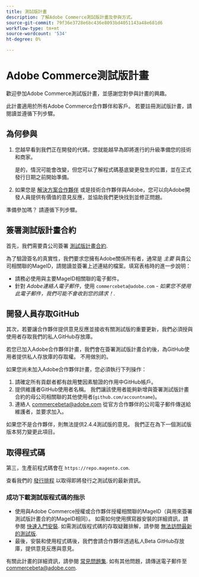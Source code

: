 ```yaml
---
title: 測試版計畫
description: 了解Adobe Commerce測試版計畫及參與方式。
source-git-commit: 79f36e3728e6bc436e8093bd4051143a48e681d6
workflow-type: tm+mt
source-wordcount: '534'
ht-degree: 0%

---
```



# Adobe Commerce測試版計畫

歡迎參加Adobe Commerce測試版計畫，並感謝您對參與計畫的興趣。

此計畫適用於所有Adobe Commerce合作夥伴和客戶。
若要註冊測試版計畫，請閱讀並遵循下列步驟。

## 為何參與

1. 您越早看到我們正在開發的代碼，您就能越早為即將進行的升級準備您的技術和商家。

   是的，情況可能會改變，但您可以了解程式碼基底變更發生的位置，並在正式發行日期之前開始準備。

1. 如果您是 [解決方案合作夥伴](https://developer.adobe.com/commerce/contributor/community/contribution-programs/) 或是技術合作夥伴與Adobe，您可以向Adobe開發人員提供有價值的意見反應，並協助我們更快找到並修正問題。

準備參加嗎？ 請遵循下列步驟。

## 簽署測試版計畫合約

首先，我們需要貴公司簽署 [測試版計畫合約](https://experiencecloudpanel.adobe.com/c/a/6hxAOc9DD1vCx2tg1jBKGB).

為了驗證簽名的真實性，我們要求您擁有Adobe關係所有者，通常是 _主要_ 與貴公司相關聯的MageID，請閱讀並簽署上述連結的檔案。&#x200B;
填寫表格時的進一步說明：

- 請務必使用與主要MageID相關聯的電子郵件。
- 針對 _Adobe連絡人電子郵件_，使用 `commercebeta@adobe.com` - _如果您不使用此電子郵件，我們可能不會收到您的請求！_.

## 開發人員存取GitHub

其次，若要讓合作夥伴提供意見反應並接收有關測試版的重要更新，我們必須授與使用者存取我們的私人GitHub存放庫。

若您已加入Adobe合作夥伴計畫，我們會在簽署測試版計畫合約後，為GitHub使用者提供私人存放庫的存取權。 不用做別的。

如果您尚未加入Adobe合作夥伴計畫，您必須執行下列操作：

1. 請確定所有貢獻者都有啟用雙因素驗證的作用中GitHub帳戶。
1. 提供維護者GitHub使用者名稱。 我們讓該使用者能夠新增與簽署測試版計畫合約的母公司相關聯的其他使用者(`github.com/accountname`)。
1. 連絡人 <commercebeta@adobe.com> 從官方合作夥伴的公司電子郵件傳送給維護者，並要求加入。

如果您不是合作夥伴，則無法提供2.4.4測試版的意見。 我們正在為下一個測試版版本努力變更此項目。

## 取得程式碼

第三，生產前程式碼會在 `https://repo.magento.com`.

查看我們的 [發行排程](schedule.md) 以取得即將發行之測試版的最新資訊。

### 成功下載測試版程式碼的指示

- 使用與Adobe Commerce授權或合作夥伴授權相關聯的MageID（與用來簽署測試版計畫合約的MageID相同）。
如需如何使用撰寫器安裝的詳細資訊，請參閱 [快速入門安裝](../installation/composer.md).
如需測試版程式碼的存取疑難排解，請參閱 [無法訪問最新的測試版](https://support.magento.com/hc/en-us/articles/360048169471).
- 最後，安裝和使用程式碼後，我們會請合作夥伴透過私人Beta GitHub存放庫，提供意見反應與意見。

有關此計畫的詳細資訊，請參閱 [常見問題集](https://fieldreadiness-adobe.highspot.com/items/5e5e6b8fc714332f32a7cd96?lfrm=rhp.0). 如有其他問題，請傳送電子郵件至 <commercebeta@adobe.com>.
